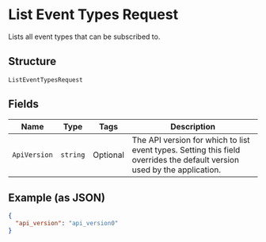 
# List Event Types Request

Lists all event types that can be subscribed to.

## Structure

`ListEventTypesRequest`

## Fields

| Name | Type | Tags | Description |
|  --- | --- | --- | --- |
| `ApiVersion` | `string` | Optional | The API version for which to list event types. Setting this field overrides the default version used by the application. |

## Example (as JSON)

```json
{
  "api_version": "api_version0"
}
```

